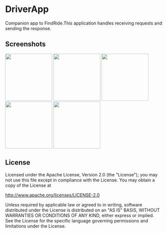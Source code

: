 # DriverApp
Companion app to FindRide.This application handles receiving requests and sending the response.

## Screenshots
<p float="left">
  <img src="https://github.com/AvidTriumph/DriverApp/blob/master/images/signIn.jpg" width="150" />
  <img src="https://github.com/AvidTriumph/DriverApp/blob/master/images/5.jpg" width="150" />
  <img src="https://github.com/AvidTriumph/DriverApp/blob/master/images/6.jpg" width="150" />
  <img src="https://github.com/AvidTriumph/DriverApp/blob/master/images/7.jpg" width="150" /> 
  <img src="https://github.com/AvidTriumph/DriverApp/blob/master/images/8.jpg" width="150" /> 
</p>

## License
Licensed under the Apache License, Version 2.0 (the "License"); you may not use this file except in compliance with the License. You may obtain a copy of the License at

http://www.apache.org/licenses/LICENSE-2.0

Unless required by applicable law or agreed to in writing, software distributed under the License is distributed on an "AS IS" BASIS, WITHOUT WARRANTIES OR CONDITIONS OF ANY KIND, either express or implied. See the License for the specific language governing permissions and limitations under the License.

